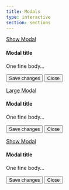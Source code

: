 ```yaml
---
title: Modals
type: interactive
section: sections
---
```


<a href="#" class="btn btn-default" data-toggle="modal" data-target="#modal">Show Modal</a>

<div class="modal fade" id="modal">
  <div class="modal-dialog" >
  	<div class="modal-dialog-content" >
	    <div class="modal-content">
	      <div class="modal-header">
	        <a href="#" class="close" data-dismiss="modal" aria-label="Close"><span class="icon icon-times"></span></a>
	        <h4 class="modal-title">Modal title</h4>
	      </div>
	      <div class="modal-body">
	        <p>One fine body&hellip;</p>
	      </div>
	      <div class="modal-footer">
	        <button type="button" class="btn btn-primary">Save changes</button>
	        <button type="button" class="btn btn-default" data-dismiss="modal">Close</button>
	      </div>
	    </div>
	  </div>
  </div>
</div>

<a href="#" class="btn btn-default" data-toggle="modal" data-target="#modal2">Large Modal</a>

<div class="modal fade" id="modal2">
  <div class="modal-dialog modal-lg" >
  	<div class="modal-dialog-content" >
	    <div class="modal-content">
	      <div class="modal-header">
	        <a href="#" class="close" data-dismiss="modal" aria-label="Close"><span class="icon icon-times"></span></a>
	        <h4 class="modal-title">Modal title</h4>
	      </div>
	      <div class="modal-body">
	        <p>One fine body&hellip;</p>
	      </div>
	      <div class="modal-footer">
	        <button type="button" class="btn btn-primary">Save changes</button>
	        <button type="button" class="btn btn-default" data-dismiss="modal">Close</button>
	      </div>
	    </div>
	  </div>
	</div>
</div>

<a href="#" class="btn btn-default" data-toggle="modal" data-target="#modal3">Show Modal</a>

<div class="modal fade" id="modal3">
  <div class="modal-dialog modal-sm" >
  	<div class="modal-dialog-content" >
	    <div class="modal-content">
	      <div class="modal-header">
	        <a href="#" class="close" data-dismiss="modal" aria-label="Close"><span class="icon icon-times"></span></a>
	        <h4 class="modal-title">Modal title</h4>
	      </div>
	      <div class="modal-body">
	        <p>One fine body&hellip;</p>
	      </div>
	      <div class="modal-footer">
	        <button type="button" class="btn btn-primary">Save changes</button>
	        <button type="button" class="btn btn-default" data-dismiss="modal">Close</button>
	      </div>
	    </div>
	  </div>
	</div>
</div>